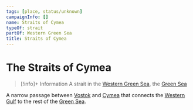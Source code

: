 ```yaml
---
tags: [place, status/unknown]
campaignInfo: []
name: Straits of Cymea
typeOf: strait
partOf: Western Green Sea
title: Straits of Cymea
---
```


# The Straits of Cymea
>[!info]+ Information
> A strait in the [Western Green Sea](<./western-green-sea.md>), the [Green Sea](<../green-sea.md>)

A narrow passage between [Vostok](<vostok/vostok.md>) and [Cymea](<cymea/cymea.md>) that connects the [Western Gulf](<./western-gulf.md>) to the rest of the [Green Sea](<../green-sea.md>). 